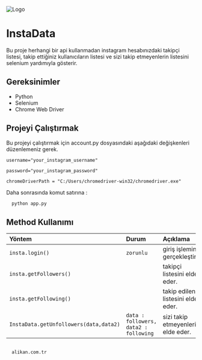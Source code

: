 
![Logo](https://camo.githubusercontent.com/7418028f345a3f3893a97912b5596c6aabcc716618ba17df0d76a78a562a64d1/68747470733a2f2f692e6962622e636f2f323768633843522f426c61636b2d436c65616e2d616e642d4d696e696d616c6973742d50726f6a6563742d4f766572766965772d446f63732d42616e6e65722e706e67)

    

    
# InstaData

Bu proje herhangi bir api kullanmadan instagram hesabınızdaki takipçi listesi, takip ettiğiniz kullanıcıların listesi ve sizi takip etmeyenlerin listesini selenium yardımıyla gösterir.


## Gereksinimler

- Python
- Selenium
- Chrome Web Driver

  
## Projeyi Çalıştırmak

Bu projeyi çalıştırmak için account.py dosyasındaki aşağıdaki değişkenleri düzenlemeniz gerek.

`username="your_instagram_username"`

`password="your_instagram_password"`

`chromeDriverPath = "C:/Users/chromedriver-win32/chromedriver.exe"`

Daha sonrasında komut satırına :

```bash
  python app.py
```

  
## Method Kullanımı



| Yöntem | Durum     | Açıklama                |
| :-------- | :------- | :------------------------- |
| `insta.login()` | `zorunlu` | giriş işlemini gerçekleştirir. |
| `insta.getFollowers()` |  | takipçi listesini elde eder. |
| `insta.getFollowing()` |  | takip edilen listesini elde eder. |
| `InstaData.getUnfollowers(data,data2)` | `data : followers, data2 : following` | sizi takip etmeyenleri elde eder. |



  
## 

```bash
  alikan.com.tr
```

  
